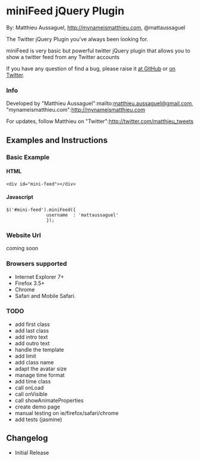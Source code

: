 # miniFeed jQuery Plugin

By: Matthieu Aussaguel, http://mynameismatthieu.com, @mattaussaguel


The Twitter jQuery Plugin you've always been looking for.

miniFeed is very basic but powerful twitter jQuery plugin that allows you to show a twitter feed from any Twitter accounts

If you have any question of find a bug, please raise it <a href="https://github.com/MatthieuA/miniFeed/issues">at GitHub</a> or <a href="http://www.twitter.com/matthieu_tweets">on Twitter</a>.

### Info

Developed by "Matthieu Aussaguel":mailto:matthieu.aussaguel@gmail.com, "mynameismatthieu.com":http://mynameismatthieu.com

For updates, follow Matthieu on "Twitter":http://twitter.com/matthieu_tweets

## Examples and Instructions

### Basic Example

#### HTML

    <div id="mini-feed"></div>

#### Javascript

    $('#mini-feed').miniFeed({
                   username  : 'mattaussaguel'
                   });

### Website Url
coming soon

### Browsers supported
* Internet Explorer 7+
* Firefox 3.5+
* Chrome
* Safari and Mobile Safari.

### TODO
- add first class
- add last class
- add intro text
- add outro text
- handle the template
- add limit
- add class name
- adapt the avatar size
- manage time format
- add time class
- call onLoad
- call onVisible
- call showAnimateProperties
- create demo page
- manual testing on ie/firefox/safari/chrome
- add tests (jasmine)

## Changelog

* Initial Release